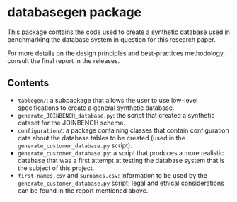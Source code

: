 # databasegen package
This package contains the code used to create a synthetic database used in benchmarking the database system in question for this research paper.

For more details on the design principles and best-practices methodology, consult the final report in the releases.

## Contents
- `tablegen/`: a subpackage that allows the user to use low-level specifications to create a general synthetic database.
- `generate_JOINBENCH_database.py`: the script that created a synthetic dataset for the JOINBENCH schema.
- `configuration/`: a package containing classes that contain configuration data about the database tables to be created (used in the `generate_customer_database.py` script).
- `generate_customer_database.py`: a script that produces a more realistic database that was a first attempt at testing the database system that is the subject of this project.
- `first-names.csv` and `surnames.csv`: information to be used by the `generate_customer_database.py` script; legal and ethical considerations can be found in the report mentioned above.
